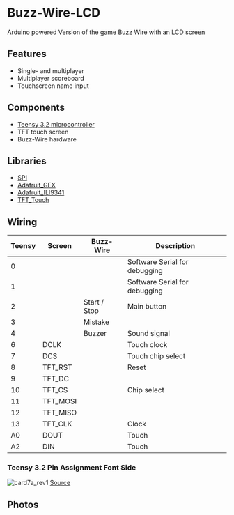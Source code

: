 # Buzz-Wire-LCD
Arduino powered Version of the game Buzz Wire with an LCD screen

## Features
 * Single- and multiplayer
 * Multiplayer scoreboard
 * Touchscreen name input

## Components
 * [Teensy 3.2 microcontroller](https://www.pjrc.com/store/teensy32.html)
 * TFT touch screen
 * Buzz-Wire hardware

## Libraries
 * [SPI](https://github.com/PaulStoffregen/SPI)
 * [Adafruit_GFX](https://github.com/adafruit/Adafruit-GFX-Library)
 * [Adafruit_ILI9341](https://github.com/adafruit/Adafruit_ILI9341)
 * [TFT_Touch](https://github.com/Bodmer/TFT_Touch)

## Wiring
Teensy | Screen | Buzz-Wire | Description
--- | --- | --- | ---
0|||Software Serial for debugging
1|||Software Serial for debugging
2||Start / Stop|Main button
3||Mistake|
4||Buzzer|Sound signal
6|DCLK||Touch clock
7|DCS||Touch chip select
8|TFT_RST||Reset
9|TFT_DC||
10|TFT_CS||Chip select
11|TFT_MOSI||
12|TFT_MISO||
13|TFT_CLK||Clock
A0|DOUT||Touch
A2|DIN||Touch

### Teensy 3.2 Pin Assignment Font Side
![card7a_rev1](https://cloud.githubusercontent.com/assets/6556307/16361677/4e9e319e-3b98-11e6-8892-3bbfdd0ec22e.png)
[Source](https://www.pjrc.com/teensy/pinout.html)


## Photos
